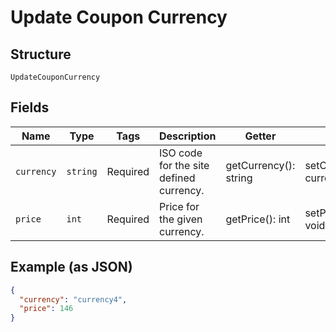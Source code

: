
# Update Coupon Currency

## Structure

`UpdateCouponCurrency`

## Fields

| Name | Type | Tags | Description | Getter | Setter |
|  --- | --- | --- | --- | --- | --- |
| `currency` | `string` | Required | ISO code for the site defined currency. | getCurrency(): string | setCurrency(string currency): void |
| `price` | `int` | Required | Price for the given currency. | getPrice(): int | setPrice(int price): void |

## Example (as JSON)

```json
{
  "currency": "currency4",
  "price": 146
}
```

